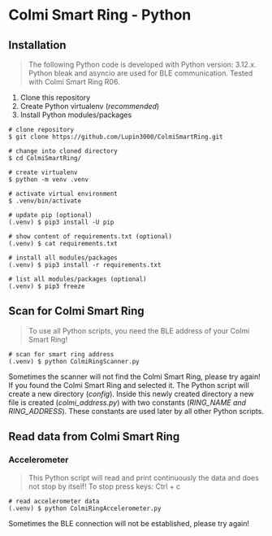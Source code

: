 # Colmi Smart Ring - Python

## Installation

> The following Python code is developed with Python version: 3.12.x. Python bleak and asyncio are used for BLE communication. Tested with Colmi Smart Ring R06.

1. Clone this repository
2. Create Python virtualenv (_recommended_)
3. Install Python modules/packages

```shell
# clone repository
$ git clone https://github.com/Lupin3000/ColmiSmartRing.git

# change into cloned directory
$ cd ColmiSmartRing/

# create virtualenv
$ python -m venv .venv

# activate virtual environment
$ .venv/bin/activate

# update pip (optional)
(.venv) $ pip3 install -U pip

# show content of requirements.txt (optional)
(.venv) $ cat requirements.txt

# install all modules/packages
(.venv) $ pip3 install -r requirements.txt

# list all modules/packages (optional)
(.venv) $ pip3 freeze
```

## Scan for Colmi Smart Ring

> To use all Python scripts, you need the BLE address of your Colmi Smart Ring!

```shell
# scan for smart ring address
(.venv) $ python ColmiRingScanner.py
```

Sometimes the scanner will not find the Colmi Smart Ring, please try again! If you found the Colmi Smart Ring and selected it. The Python script will create a new directory (_config_). Inside this newly created directory a new file is created (_colmi_address.py_) with two constants (_RING_NAME and RING_ADDRESS_). These constants are used later by all other Python scripts.

## Read data from Colmi Smart Ring

### Accelerometer

> This Python script will read and print continuously the data and does not stop by itself! To stop press keys: Ctrl + c

```shell
# read accelerometer data 
(.venv) $ python ColmiRingAccelerometer.py
```

Sometimes the BLE connection will not be established, please try again!
